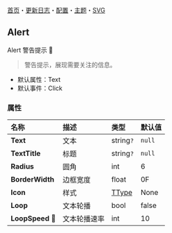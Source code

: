 ﻿[首页](../Home.md)・[更新日志](../UpdateLog.md)・[配置](../Config.md)・[主题](../Theme.md)・[SVG](../SVG.md)

## Alert

Alert 警告提示 👚

> 警告提示，展现需要关注的信息。

- 默认属性：Text
- 默认事件：Click

### 属性

名称 | 描述 | 类型 | 默认值 |
:--|:--|:--|:--|
**Text** | 文本 | string`?` | `null` |
**TextTitle** | 标题 | string`?` | `null` |
**Radius** | 圆角 | int | 6 |
**BorderWidth** | 边框宽度 | float | 0F |
**Icon** | 样式 | [TType](Enum.md#ttype) | None |
**Loop** | 文本轮播 | bool | false |
**LoopSpeed** 🔴 | 文本轮播速率 | int | 10 |
